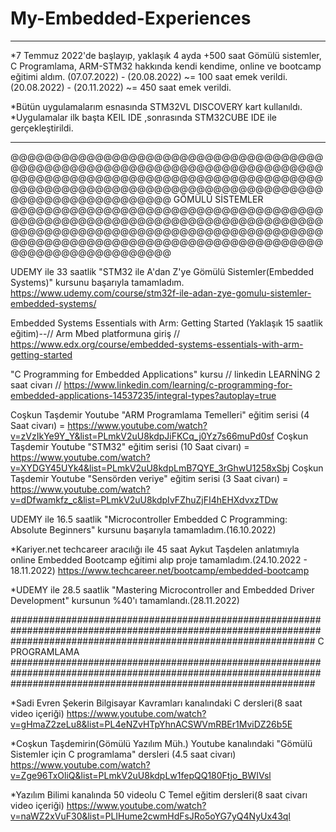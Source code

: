 # My-Embedded-Experiences

***********************************************************************************************************************************************************************

*7 Temmuz 2022'de başlayıp, yaklaşık 4 ayda +500 saat Gömülü sistemler, C Programlama, ARM-STM32 hakkında kendi kendime, online ve bootcamp eğitimi aldım.
(07.07.2022) - (20.08.2022) ~= 100 saat emek verildi.
(20.08.2022) - (20.11.2022) ~= 450 saat emek verildi.

*Bütün uygulamalarım esnasında STM32VL DISCOVERY kart kullanıldı. 
*Uygulamalar ilk başta KEIL IDE ,sonrasında STM32CUBE IDE ile gerçekleştirildi.

***********************************************************************************************************************************************************************


@@@@@@@@@@@@@@@@@@@@@@@@@@@@@@@@@@@@@@@@@@@@@@@@@@@@@@@@@@@@@@@@@@@@@@@@@@@@@@@@@@@@@@@@@@@@@@@@@@@@@@@@@@@@@@@@@@@@@@@@@@@@@@@@@@@@@@@@@@@@@@@@@@@@@@@@@@@@@@@@@@@@@@@
GÖMÜLÜ SİSTEMLER
@@@@@@@@@@@@@@@@@@@@@@@@@@@@@@@@@@@@@@@@@@@@@@@@@@@@@@@@@@@@@@@@@@@@@@@@@@@@@@@@@@@@@@@@@@@@@@@@@@@@@@@@@@@@@@@@@@@@@@@@@@@@@@@@@@@@@@@@@@@@@@@@@@@@@@@@@@@@@@@@@@@@@@@

UDEMY ile 33 saatlik "STM32 ile A'dan Z'ye Gömülü Sistemler(Embedded Systems)" kursunu başarıyla tamamladım.
https://www.udemy.com/course/stm32f-ile-adan-zye-gomulu-sistemler-embedded-systems/

Embedded Systems Essentials with Arm: Getting Started (Yaklaşık 15 saatlik eğitim)--// Arm Mbed platformuna giriş //
https://www.edx.org/course/embedded-systems-essentials-with-arm-getting-started

"C Programming for Embedded Applications" kursu // linkedin LEARNİNG 2 saat civarı //
https://www.linkedin.com/learning/c-programming-for-embedded-applications-14537235/integral-types?autoplay=true

Coşkun Taşdemir Youtube "ARM Programlama Temelleri" eğitim serisi (4 Saat civarı) = https://www.youtube.com/watch?v=zVzIkYe9Y_Y&list=PLmkV2uU8kdpJiFKCq_j0Yz7s66muPd0sf
Coşkun Taşdemir Youtube "STM32" eğitim serisi (10 Saat civarı) = https://www.youtube.com/watch?v=XYDGY45UYk4&list=PLmkV2uU8kdpLmB7QYE_3rGhwU1258xSbj
Coşkun Taşdemir Youtube "Sensörden veriye" eğitim serisi (3 Saat civarı) =  https://www.youtube.com/watch?v=dDfwamkfz_c&list=PLmkV2uU8kdpIvFZhuZjFI4hEHXdvxzTDw

UDEMY ile 16.5 saatlik "Microcontroller Embedded C Programming: Absolute Beginners" kursunu başarıyla tamamladım.(16.10.2022)

*Kariyer.net techcareer aracılığı ile 45 saat Aykut Taşdelen anlatımıyla online Embedded Bootcamp eğitimi alıp proje tamamladım.(24.10.2022 - 18.11.2022)
https://www.techcareer.net/bootcamp/embedded-bootcamp

*UDEMY ile 28.5 saatlik "Mastering Microcontroller and Embedded Driver Development" kursunun %40'ı tamamlandı.(28.11.2022)


#######################################################################################################################################################################
C PROGRAMLAMA
#######################################################################################################################################################################

*Sadi Evren Şekerin Bilgisayar Kavramları kanalındaki C dersleri(8 saat video içeriği)
https://www.youtube.com/watch?v=gHmaZ2zeLu8&list=PL4eNZvHTpYhnACSWVmRBEr1MviDZ26b5E

*Coşkun Taşdemirin(Gömülü Yazılım Müh.) Youtube kanalındaki "Gömülü Sistemler için C programlama" dersleri (4.5 saat civarı)
https://www.youtube.com/watch?v=Zge96TxOliQ&list=PLmkV2uU8kdpLw1fepQQ180Ftjo_BWIVsl

*Yazılım Bilimi kanalında 50 videolu C Temel eğitim dersleri(8 saat civarı video içeriği)
https://www.youtube.com/watch?v=naWZ2xVuF30&list=PLIHume2cwmHdFsJRo5oYG7yQ4NyUx43ql



